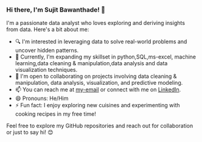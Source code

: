 ### Hi there, I'm Sujit Bawanthade! 👋

I'm a passionate data analyst who loves exploring and deriving insights from data. Here's a bit about me:

- 🔍 I'm interested in leveraging data to solve real-world problems and uncover hidden patterns.
- 🌱 Currently, I'm expanding my skillset in python,SQL,ms-excel, machine learning,data cleaning & manipulation,data analysis and data visualization techniques.
- 💼 I'm open to collaborating on projects involving data cleaning & manipulation, data analysis, visualization, and predictive modeling.
- 📫 You can reach me at [my-email](mailto:sujitbawanthade2@gmail.com)  or connect with me on [LinkedIn]([https://www.linkedin.com/in/sujit-bawanthade](https://www.linkedin.com/in/sujit-bawanthade-8312891aa/)).
- 😄 Pronouns: He/Him
- ⚡ Fun fact: I enjoy exploring new cuisines and experimenting with cooking recipes in my free time!

Feel free to explore my GitHub repositories and reach out for collaboration or just to say hi! 😊


<!---
Sujit-Bawanthade/Sujit-Bawanthade is a ✨ special ✨ repository because its `README.md` (this file) appears on your GitHub profile.
You can click the Preview link to take a look at your changes.
--->
